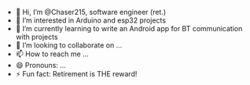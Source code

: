 - 👋 Hi, I’m @Chaser215, software engineer (ret.)
- 👀 I’m interested in Arduino and esp32 projects
- 🌱 I’m currently learning to write an Android app for BT communication with projects
- 💞️ I’m looking to collaborate on ...
- 📫 How to reach me ...
- 😄 Pronouns: ...
- ⚡ Fun fact: Retirement is THE reward!

<!---
Chaser215/Chaser215 is a ✨ special ✨ repository because its `README.md` (this file) appears on your GitHub profile.
You can click the Preview link to take a look at your changes.
--->
